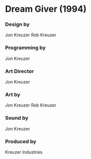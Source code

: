 # Dream Giver (1994)

### Design by
 Jon Kreuzer
 Rob Kreuzer

### Programming by
 Jon Kreuzer

### Art Director
 Jon Kreuzer

### Art by
 Jon Kreuzer
 Rob Kreuzer

### Sound by
 Jon Kreuzer

### Produced by
 Kreuzer Industries
